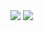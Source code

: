 <img src="https://capsule-render.vercel.app/api?type=waving&color=FFCCCC&height=150&section=header" />
<img src="https://capsule-render.vercel.app/api?type=waving&color=CC6666&height=150&section=footer" />
